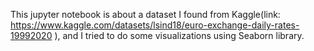 This jupyter notebook is about a dataset I found from Kaggle(link: https://www.kaggle.com/datasets/lsind18/euro-exchange-daily-rates-19992020 ), and I tried to do some visualizations using Seaborn library.